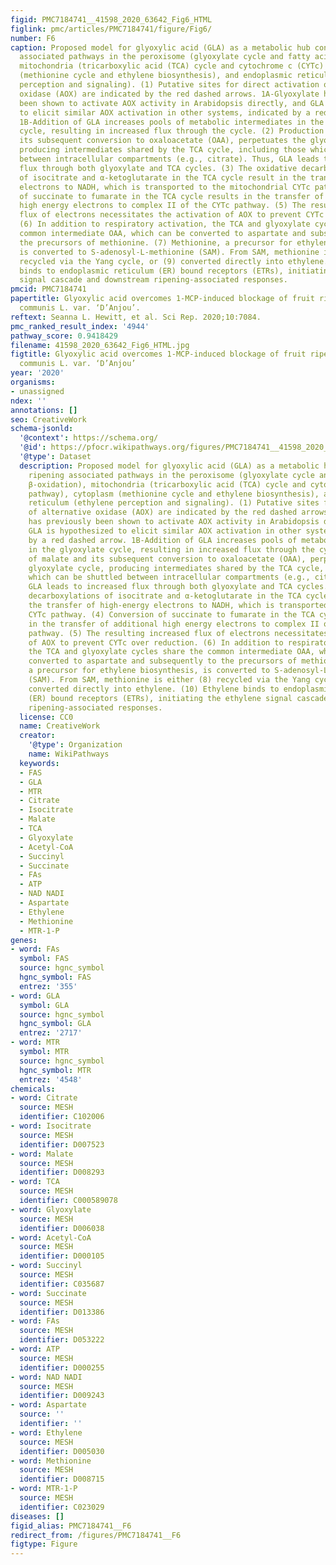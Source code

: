 ```yaml
---
figid: PMC7184741__41598_2020_63642_Fig6_HTML
figlink: pmc/articles/PMC7184741/figure/Fig6/
number: F6
caption: Proposed model for glyoxylic acid (GLA) as a metabolic hub connecting ripening
  associated pathways in the peroxisome (glyoxylate cycle and fatty acid β-oxidation),
  mitochondria (tricarboxylic acid (TCA) cycle and cytochrome c (CYTc) pathway), cytoplasm
  (methionine cycle and ethylene biosynthesis), and endoplasmic reticulum (ethylene
  perception and signaling). (1) Putative sites for direct activation of alternative
  oxidase (AOX) are indicated by the red dashed arrows. 1A-Glyoxylate has previously
  been shown to activate AOX activity in Arabidopsis directly, and GLA is hypothesized
  to elicit similar AOX activation in other systems, indicated by a red dashed arrow.
  1B-Addition of GLA increases pools of metabolic intermediates in the glyoxylate
  cycle, resulting in increased flux through the cycle. (2) Production of malate and
  its subsequent conversion to oxaloacetate (OAA), perpetuates the glyoxylate cycle,
  producing intermediates shared by the TCA cycle, including those which can be shuttled
  between intracellular compartments (e.g., citrate). Thus, GLA leads to increased
  flux through both glyoxylate and TCA cycles. (3) The oxidative decarboxylations
  of isocitrate and α-ketoglutarate in the TCA cycle result in the transfer of high-energy
  electrons to NADH, which is transported to the mitochondrial CYTc pathway. (4) Conversion
  of succinate to fumarate in the TCA cycle results in the transfer of additional
  high energy electrons to complex II of the CYTc pathway. (5) The resulting increased
  flux of electrons necessitates the activation of AOX to prevent CYTc over reduction.
  (6) In addition to respiratory activation, the TCA and glyoxylate cycles share the
  common intermediate OAA, which can be converted to aspartate and subsequently to
  the precursors of methionine. (7) Methionine, a precursor for ethylene biosynthesis,
  is converted to S-adenosyl-L-methionine (SAM). From SAM, methionine is either (8)
  recycled via the Yang cycle, or (9) converted directly into ethylene. (10) Ethylene
  binds to endoplasmic reticulum (ER) bound receptors (ETRs), initiating the ethylene
  signal cascade and downstream ripening-associated responses.
pmcid: PMC7184741
papertitle: Glyoxylic acid overcomes 1-MCP-induced blockage of fruit ripening in Pyrus
  communis L. var. ‘D’Anjou’.
reftext: Seanna L. Hewitt, et al. Sci Rep. 2020;10:7084.
pmc_ranked_result_index: '4944'
pathway_score: 0.9418429
filename: 41598_2020_63642_Fig6_HTML.jpg
figtitle: Glyoxylic acid overcomes 1-MCP-induced blockage of fruit ripening in Pyrus
  communis L. var. ‘D’Anjou’
year: '2020'
organisms:
- unassigned
ndex: ''
annotations: []
seo: CreativeWork
schema-jsonld:
  '@context': https://schema.org/
  '@id': https://pfocr.wikipathways.org/figures/PMC7184741__41598_2020_63642_Fig6_HTML.html
  '@type': Dataset
  description: Proposed model for glyoxylic acid (GLA) as a metabolic hub connecting
    ripening associated pathways in the peroxisome (glyoxylate cycle and fatty acid
    β-oxidation), mitochondria (tricarboxylic acid (TCA) cycle and cytochrome c (CYTc)
    pathway), cytoplasm (methionine cycle and ethylene biosynthesis), and endoplasmic
    reticulum (ethylene perception and signaling). (1) Putative sites for direct activation
    of alternative oxidase (AOX) are indicated by the red dashed arrows. 1A-Glyoxylate
    has previously been shown to activate AOX activity in Arabidopsis directly, and
    GLA is hypothesized to elicit similar AOX activation in other systems, indicated
    by a red dashed arrow. 1B-Addition of GLA increases pools of metabolic intermediates
    in the glyoxylate cycle, resulting in increased flux through the cycle. (2) Production
    of malate and its subsequent conversion to oxaloacetate (OAA), perpetuates the
    glyoxylate cycle, producing intermediates shared by the TCA cycle, including those
    which can be shuttled between intracellular compartments (e.g., citrate). Thus,
    GLA leads to increased flux through both glyoxylate and TCA cycles. (3) The oxidative
    decarboxylations of isocitrate and α-ketoglutarate in the TCA cycle result in
    the transfer of high-energy electrons to NADH, which is transported to the mitochondrial
    CYTc pathway. (4) Conversion of succinate to fumarate in the TCA cycle results
    in the transfer of additional high energy electrons to complex II of the CYTc
    pathway. (5) The resulting increased flux of electrons necessitates the activation
    of AOX to prevent CYTc over reduction. (6) In addition to respiratory activation,
    the TCA and glyoxylate cycles share the common intermediate OAA, which can be
    converted to aspartate and subsequently to the precursors of methionine. (7) Methionine,
    a precursor for ethylene biosynthesis, is converted to S-adenosyl-L-methionine
    (SAM). From SAM, methionine is either (8) recycled via the Yang cycle, or (9)
    converted directly into ethylene. (10) Ethylene binds to endoplasmic reticulum
    (ER) bound receptors (ETRs), initiating the ethylene signal cascade and downstream
    ripening-associated responses.
  license: CC0
  name: CreativeWork
  creator:
    '@type': Organization
    name: WikiPathways
  keywords:
  - FAS
  - GLA
  - MTR
  - Citrate
  - Isocitrate
  - Malate
  - TCA
  - Glyoxylate
  - Acetyl-CoA
  - Succinyl
  - Succinate
  - FAs
  - ATP
  - NAD NADI
  - Aspartate
  - Ethylene
  - Methionine
  - MTR-1-P
genes:
- word: FAs
  symbol: FAS
  source: hgnc_symbol
  hgnc_symbol: FAS
  entrez: '355'
- word: GLA
  symbol: GLA
  source: hgnc_symbol
  hgnc_symbol: GLA
  entrez: '2717'
- word: MTR
  symbol: MTR
  source: hgnc_symbol
  hgnc_symbol: MTR
  entrez: '4548'
chemicals:
- word: Citrate
  source: MESH
  identifier: C102006
- word: Isocitrate
  source: MESH
  identifier: D007523
- word: Malate
  source: MESH
  identifier: D008293
- word: TCA
  source: MESH
  identifier: C000589078
- word: Glyoxylate
  source: MESH
  identifier: D006038
- word: Acetyl-CoA
  source: MESH
  identifier: D000105
- word: Succinyl
  source: MESH
  identifier: C035687
- word: Succinate
  source: MESH
  identifier: D013386
- word: FAs
  source: MESH
  identifier: D053222
- word: ATP
  source: MESH
  identifier: D000255
- word: NAD NADI
  source: MESH
  identifier: D009243
- word: Aspartate
  source: ''
  identifier: ''
- word: Ethylene
  source: MESH
  identifier: D005030
- word: Methionine
  source: MESH
  identifier: D008715
- word: MTR-1-P
  source: MESH
  identifier: C023029
diseases: []
figid_alias: PMC7184741__F6
redirect_from: /figures/PMC7184741__F6
figtype: Figure
---
```

